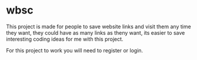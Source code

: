 # wbsc

This project is made for people to save website links and visit them any time they want, they could have as many links as theny want, its easier to save interesting coding ideas
for me with this project.

For this project to work you will need to register or login.

